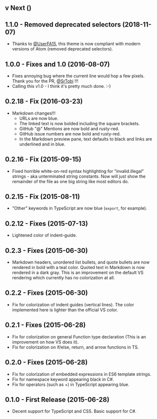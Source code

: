 ## v Next ()

## 1.1.0 - Removed deprecated selectors (2018-11-07)
  * Thanks to [@UserFA15](https://github.com/UserFA15), this theme is now compliant with modern versions of Atom (removed deprecated selectors).

## 1.0.0 - Fixes and 1.0 (2016-08-07)
  * Fixes annoying bug where the current line would hop a few pixels.  Thank you for the PR, [@SrTobi](https://github.com/SrTobi) !!!
  * Calling this v1.0 - I think it's pretty much done.  :-)

## 0.2.18 - Fix (2016-03-23)
  * Markdown changes!!!
    * URLs are now blue.
    * The linked text is now bolded including the square brackets.
    * GitHub "@" Mentions are now bold and rusty-red.
    * GitHub issue numbers are now bold and rusty-red.
    * In the Markdown preview pane, text defaults to black and links are underlined and in blue.

## 0.2.16 - Fix (2015-09-15)
  * Fixed horrible white-on-red syntax highlighting for "invalid.illegal" strings - aka unterminated string constants.  Now will just show the remainder of the file as one big string like most editors do.

## 0.2.15 - Fix (2015-08-11)
  * "Other" keywords in TypeScript are now blue (`export`, for example).

## 0.2.12 - Fixes (2015-07-13)
  * Lightened color of indent-guide.

## 0.2.3 - Fixes (2015-06-30)
  * Markdown headers, unordered list bullets, and quote bullets are now rendered in bold with a teal color.  Quoted text in Markdown is now rendered in a dark gray.  This is an improvement on the default VS rendering which currently has no colorization at all.

## 0.2.2 - Fixes (2015-06-30)
  * Fix for colorization of indent guides (vertical lines).  The color implemented here is lighter than the official VS color.

## 0.2.1 - Fixes (2015-06-28)
  * Fix for colorization on general Function type declaration (This is an improvement on how VS does it).
  * Fix for colorization on if/else, return, and arrow functions in TS.

## 0.2.0 - Fixes (2015-06-28)
  * Fix for colorization of embedded expressions in ES6 template strings.
  * Fix for namespace keyword appearing black in C#.
  * Fix for operators (such as +) in TypeScript appearing blue.

## 0.1.0 - First Release (2015-06-28)
  * Decent support for TypeScript and CSS.  Basic support for C#.
